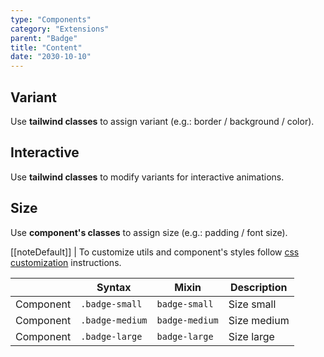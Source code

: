 ```yaml
---
type: "Components"
category: "Extensions"
parent: "Badge"
title: "Content"
date: "2030-10-10"
---
```


## Variant

Use **tailwind classes** to assign variant (e.g.: border / background / color).

<demo>
  <demovanilla src="vanilla/components/extensions/badge/variant">
  </demovanilla>
</demo>

## Interactive

Use **tailwind classes** to modify variants for interactive animations.

<demo>
  <demovanilla src="vanilla/components/extensions/badge/interactive">
  </demovanilla>
</demo>

## Size

Use **component's classes** to assign size (e.g.: padding / font size).

[[noteDefault]]
| To customize utils and component's styles follow [css customization](/introduction/getting-started/setup#css-customization) instructions.

<div class="table-scroll">

|                      | Syntax                          | Mixin            | Description                   |
| ----------------------- | ----------------------------------------- | -----------------------------| ----------------------------- |
| Component                  | `.badge-small`                     | `badge-small`                | Size small            |
| Component                  | `.badge-medium`                     | `badge-medium`                | Size medium            |
| Component                  | `.badge-large`                     | `badge-large`                | Size large            |

</div>

<demo>
  <demovanilla src="vanilla/components/extensions/badge/size">
  </demovanilla>
</demo>
